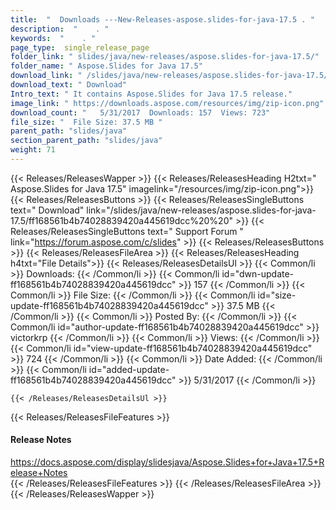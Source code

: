 ```yaml
---
title:  "  Downloads ---New-Releases-aspose.slides-for-java-17.5 . " 
description:  "    . " 
keywords:  "    . " 
page_type:  single_release_page
folder_link: " slides/java/new-releases/aspose.slides-for-java-17.5/"
folder_name: " Aspose.Slides for Java 17.5"
download_link: " /slides/java/new-releases/aspose.slides-for-java-17.5/ff168561b4b74028839420a445619dcc"
download_text: " Download"
Intro_text: " It contains Aspose.Slides for Java 17.5 release."
image_link: " https://downloads.aspose.com/resources/img/zip-icon.png"
download_count: "   5/31/2017  Downloads: 157  Views: 723"
file_size: "  File Size: 37.5 MB "
parent_path: "slides/java"
section_parent_path: "slides/java"
weight: 71 
---
```


{{< Releases/ReleasesWapper >}}
  {{< Releases/ReleasesHeading H2txt=" Aspose.Slides for Java 17.5" imagelink="/resources/img/zip-icon.png">}}
  {{< Releases/ReleasesButtons >}}
    {{< Releases/ReleasesSingleButtons text=" Download" link="/slides/java/new-releases/aspose.slides-for-java-17.5/ff168561b4b74028839420a445619dcc%20%20" >}}
    {{< Releases/ReleasesSingleButtons text=" Support Forum " link="https://forum.aspose.com/c/slides" >}}
  {{< Releases/ReleasesButtons >}}
  {{< Releases/ReleasesFileArea >}}
    {{< Releases/ReleasesHeading h4txt="File Details">}}
    {{< Releases/ReleasesDetailsUl >}}
            {{< Common/li  >}} Downloads: {{< /Common/li >}} 
      {{< Common/li id="dwn-update-ff168561b4b74028839420a445619dcc" >}} 157 {{< /Common/li >}} 
      {{< Common/li  >}} File Size: {{< /Common/li >}} 
      {{< Common/li id="size-update-ff168561b4b74028839420a445619dcc" >}} 37.5 MB {{< /Common/li >}} 
      {{< Common/li  >}} Posted By: {{< /Common/li >}} 
      {{< Common/li id="author-update-ff168561b4b74028839420a445619dcc" >}} victorkrp {{< /Common/li >}} 
      {{< Common/li  >}} Views: {{< /Common/li >}} 
      {{< Common/li id="view-update-ff168561b4b74028839420a445619dcc" >}} 724 {{< /Common/li >}} 
      {{< Common/li  >}} Date Added: {{< /Common/li >}} 
      {{< Common/li id="added-update-ff168561b4b74028839420a445619dcc" >}} 5/31/2017 {{< /Common/li >}} 

    {{< /Releases/ReleasesDetailsUl >}}

  {{< Releases/ReleasesFileFeatures >}}
      <h4>Release Notes</h4><div><a href="https://docs.aspose.com/display/slidesjava/Aspose.Slides+for+Java+17.5+Release+Notes">https://docs.aspose.com/display/slidesjava/Aspose.Slides+for+Java+17.5+Release+Notes</a></div>
  {{< /Releases/ReleasesFileFeatures >}}
 {{< /Releases/ReleasesFileArea >}}
{{< /Releases/ReleasesWapper >}}


